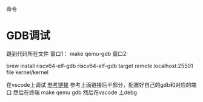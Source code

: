 命令

# GDB调试
跳到代码所在文件
窗口1：
make qemu-gdb
窗口2:

brew install riscv64-elf-gdb
riscv64-elf-gdb
target remote localhost:25501
file kernel/kernel

在vscode上调试
[参考链接](https://www.cnblogs.com/KatyuMarisaBlog/p/13727565.html)
参考上面链接后半部分，配置好自己的gdb和对应的端口
然后在终端 make qemu gdb
然后在vscode 上debg

